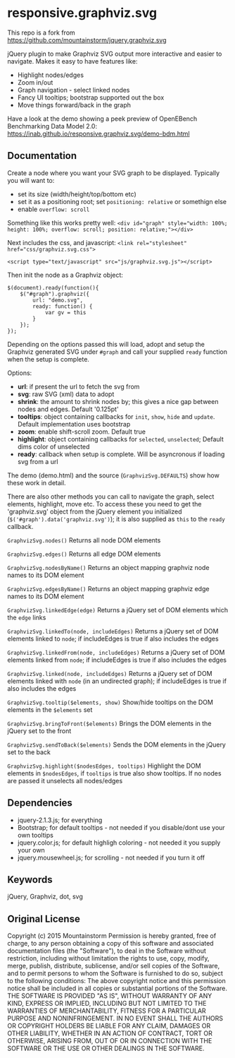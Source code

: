 responsive.graphviz.svg
===================

This repo is a fork from https://github.com/mountainstorm/jquery.graphviz.svg

jQuery plugin to make Graphviz SVG output more interactive and easier to navigate.  Makes it easy to have features like:
* Highlight nodes/edges
* Zoom in/out
* Graph navigation - select linked nodes
* Fancy UI tooltips; bootstrap supported out the box
* Move things forward/back in the graph

Have a look at the demo showing a peek preview of OpenEBench Benchmarking Data Model 2.0: https://inab.github.io/responsive.graphviz.svg/demo-bdm.html


Documentation
-------------

Create a node where you want your SVG graph to be displayed.  Typically you will want to:
* set its size (width/height/top/bottom etc)
* set it as a positioning root; set `positioning: relative` or somethign else
* enable `overflow: scroll`

Something like this works pretty well:
`<div id="graph" style="width: 100%; height: 100%; overflow: scroll; position: relative;"></div>`

Next includes the css, and javascript:
`<link rel="stylesheet" href="css/graphviz.svg.css">`

`<script type="text/javascript" src="js/graphviz.svg.js"></script>`

Then init the node as a Graphviz object:
```
$(document).ready(function(){
    $("#graph").graphviz({
        url: "demo.svg", 
        ready: function() {
            var gv = this
        }
    });
});
```

Depending on the options passed this will load, adopt and setup the Graphviz generated SVG under `#graph` and call your supplied `ready` function when the setup is complete.

Options:
* __url__: if present the url to fetch the svg from
* __svg__: raw SVG (xml) data to adopt 
* __shrink__: the amount to shrink nodes by; this gives a nice gap between nodes and edges.  Default '0.125pt'
* __tooltips__: object containing callbacks for `init`, `show`, `hide` and `update`.  Default implementation uses bootstrap
* __zoom__: enable shift-scroll zoom.  Default true
* __highlight__: object containing callbacks for `selected`, `unselected`; Default dims color of unselected
* __ready__: callback when setup is complete.  Will be asyncronous if loading svg from a url

The demo (demo.html) and the source (`GraphvizSvg.DEFAULTS`) show how these work in detail.

There are also other methods you can call to navigate the graph, select elements, highlight, move etc.  To access these you need to get the 'graphviz.svg' object from the jQuery element you initialized (`$('#graph').data('graphviz.svg')`); it is also supplied as `this` to the `ready` callback.

`GraphvizSvg.nodes()`
Returns all node DOM elements

`GraphvizSvg.edges()`
Returns all edge DOM elements

`GraphvizSvg.nodesByName()`
Returns an object mapping graphviz node names to its DOM element

`GraphvizSvg.edgesByName()`
Returns an object mapping graphviz edge names to its DOM element

`GraphvizSvg.linkedEdge(edge)`
Returns a jQuery set of DOM elements which the `edge` links

`GraphvizSvg.linkedTo(node, includeEdges)`
Returns a jQuery set of DOM elements linked to `node`; if includeEdges is true if also includes the edges

`GraphvizSvg.linkedFrom(node, includeEdges)`
Returns a jQuery set of DOM elements linked from `node`; if includeEdges is true if also includes the edges

`GraphvizSvg.linked(node, includeEdges)`
Returns a jQuery set of DOM elements linked with `node` (in an undirected graph); if includeEdges is true if also includes the edges

`GraphvizSvg.tooltip($elements, show)`
Show/hide tooltips on the DOM elements in the `$elements` set

`GraphvizSvg.bringToFront($elements)`
Brings the DOM elements in the jQuery set to the front
  
`GraphvizSvg.sendToBack($elements)`
Sends the DOM elements in the jQuery set to the back

`GraphvizSvg.highlight($nodesEdges, tooltips)`
Highlight the DOM elements in `$nodesEdges`, if `tooltips` is true also show tooltips.  If no nodes are passed it unselects all nodes/edges


Dependencies
------------

* jquery-2.1.3.js; for everything
* Bootstrap; for default tooltips - not needed if you disable/dont use your own tooltips
* jquery.color.js; for default highligh coloring - not needed it you supply your own
* jquery.mousewheel.js; for scrolling - not needed if you turn it off


Keywords
--------
jQuery, Graphviz, dot, svg


Original License
-------

Copyright (c) 2015 Mountainstorm
Permission is hereby granted, free of charge, to any person obtaining a copy
of this software and associated documentation files (the "Software"), to deal
in the Software without restriction, including without limitation the rights
to use, copy, modify, merge, publish, distribute, sublicense, and/or sell
copies of the Software, and to permit persons to whom the Software is
furnished to do so, subject to the following conditions:
The above copyright notice and this permission notice shall be included in all
copies or substantial portions of the Software.
THE SOFTWARE IS PROVIDED "AS IS", WITHOUT WARRANTY OF ANY KIND, EXPRESS OR
IMPLIED, INCLUDING BUT NOT LIMITED TO THE WARRANTIES OF MERCHANTABILITY,
FITNESS FOR A PARTICULAR PURPOSE AND NONINFRINGEMENT. IN NO EVENT SHALL THE
AUTHORS OR COPYRIGHT HOLDERS BE LIABLE FOR ANY CLAIM, DAMAGES OR OTHER
LIABILITY, WHETHER IN AN ACTION OF CONTRACT, TORT OR OTHERWISE, ARISING FROM,
OUT OF OR IN CONNECTION WITH THE SOFTWARE OR THE USE OR OTHER DEALINGS IN THE
SOFTWARE.
